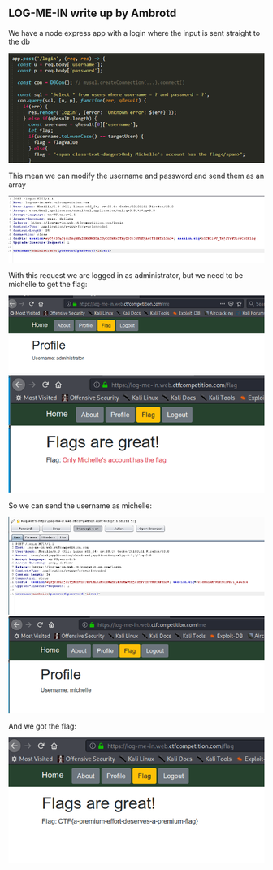 ## LOG-ME-IN write up by Ambrotd

We have a node express app with a login where the input is sent straight to the db

![892b3f85ac924daef30956ea40806ce9.png](../../_resources/68a7f7504e1f474980c472dce7233c69.png)

This mean we can modify the username and password and send them as an array

![91a2a7704e95fd6bf1b39c205cf3669a.png](../../_resources/a274f2f17b34493688ed7e007ead6fd2.png)

With this request we are logged in as administrator, but we need to be michelle to get the flag:

![e0a7593a59ee79fbdcfa5fada5290825.png](../../_resources/47f04c4a69d241359eeb1966c8811fd4.png)
![26e06a6a84119014ba4a9d99a6a4b996.png](../../_resources/60bd5face5c946dfa85d91367c9a0b83.png)

So we can send the username as michelle:

![818b78552a6098dc9778d8d8abb1857a.png](../../_resources/98170f2c2f3f41a09e0a0c49226f3870.png)
![fffa44f0ba8bc411f0a40f3fa41d3926.png](../../_resources/91a617833d14473e8645db2228fbf2b9.png)

And we got the flag:

![7fd3060dd0ac0336ddec407634eaa13f.png](../../_resources/471e3512911d4bfd96a36770d1b218e0.png)
